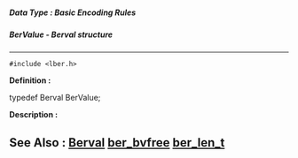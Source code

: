 ##### Data Type : Basic Encoding Rules
##### BerValue - Berval structure
---
```
#include <lber.h>
```

**Definition :**

typedef Berval BerValue;

**Description :**




**See Also :**
[Berval](/domino-c-api-docs/reference/Data/Berval)
[ber_bvfree](/domino-c-api-docs/reference/Func/ber_bvfree)
[ber_len_t](/domino-c-api-docs/reference/Data/ber_len_t)
---
